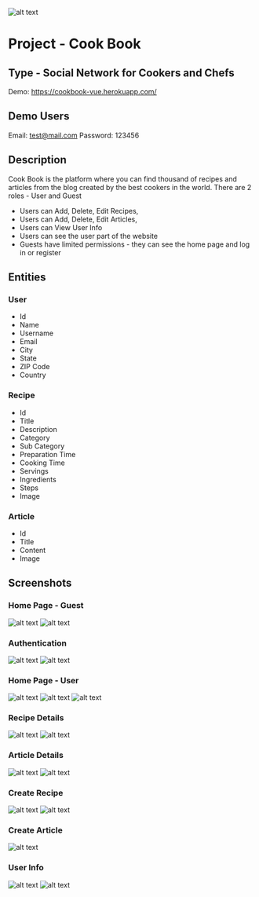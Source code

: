 ![alt text](https://image.prntscr.com/image/A9MNBfu6Qee1KSGft1bztA.png)
# Project - Cook Book

## Type - Social Network for Cookers and Chefs

Demo: https://cookbook-vue.herokuapp.com/

## Demo Users
Email: test@mail.com
Password: 123456

## Description
Cook Book is the platform where you can find thousand of recipes and articles from the blog created by the best cookers in the world.
There are 2 roles - User and Guest
- Users can Add, Delete, Edit Recipes,
- Users can Add, Delete, Edit Articles,
- Users can View User Info
- Users can see the user part of the website
- Guests have limited permissions - they can see the home page and log in or register

## Entities

### User
  - Id
  - Name
  - Username
  - Email
  - City
  - State
  - ZIP Code
  - Country
### Recipe
  - Id 
  - Title
  - Description
  - Category
  - Sub Category
  - Preparation Time
  - Cooking Time
  - Servings
  - Ingredients
  - Steps
  - Image
### Article
  - Id
  - Title
  - Content
  - Image
## Screenshots
### Home Page - Guest
![alt text](https://image.prntscr.com/image/my9yjbsRRW6n0Ica04jkBg.png)
![alt text](https://image.prntscr.com/image/sqebbqJiSp_IpPLX1Lma2w.png)
### Authentication
![alt text](https://image.prntscr.com/image/_0iC0672TZ26uNdRYQXm2w.png)
![alt text](https://image.prntscr.com/image/I-VjfMThQJe78lCPJTL2bA.png)
### Home Page - User
![alt text](https://image.prntscr.com/image/zJq3oiVDRkaO3JCFnG-aJQ.png)
![alt text](https://image.prntscr.com/image/JWwYjAq7R5mIdYLMwYvCaA.png)
![alt text](https://image.prntscr.com/image/BpxuL_L5T3Kiv79wGdKpJg.png)
### Recipe Details
![alt text](https://image.prntscr.com/image/b-0PIEeDTwOl5ZTQWzA9-Q.png)
![alt text](https://image.prntscr.com/image/YGxyuE_5S_SuVmd2na-ZLA.png)
### Article Details
![alt text](https://image.prntscr.com/image/gYSrllNjRyCy04UnQCdRrw.png)
![alt text](https://image.prntscr.com/image/g-oQTCNRRqeYlHE10T0EhQ.png)
### Create Recipe
![alt text](https://image.prntscr.com/image/7-RxCrSqSySb094AdN2OXw.png)
![alt text](https://image.prntscr.com/image/_OPu2D-zQbKKrBHC0iiM5Q.png)
### Create Article
![alt text](https://image.prntscr.com/image/GJv7n8dHRAiozi8DyrPNMg.png)
### User Info
![alt text](https://image.prntscr.com/image/6rrsxtIoRMKS03Bd_PeYqQ.png)
![alt text](https://image.prntscr.com/image/xiK04iS7RTiUCRo3OFjeuA.png)